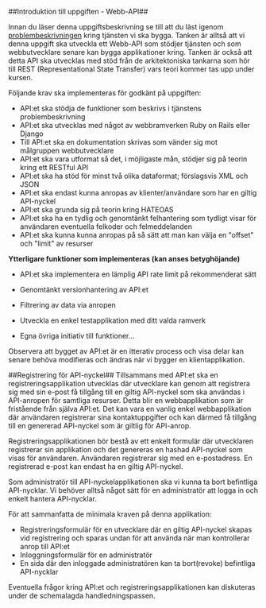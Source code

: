 ##Introduktion till uppgiften - Webb-API##

Innan du läser denna uppgiftsbeskrivning se till att du läst igenom [problembeskrivningen](https://coursepress.lnu.se/kurs/webbramverk/tjansten-toerh/) kring tjänsten vi ska bygga.
Tanken är alltså att vi denna uppgift ska utveckla ett Webb-API som stödjer tjänsten och som webbutvecklare senare kan bygga applikationer kring. Tanken är också att detta API ska utvecklas med stöd från de arkitektoniska tankarna som hör till REST (Representational State Transfer) vars teori kommer tas upp under kursen.

Följande krav ska implementeras för godkänt på uppgiften:

* API:et ska stödja de funktioner som beskrivs i tjänstens problembeskrivning
* API:et ska utvecklas med något av webbramverken Ruby on Rails eller Django
* Till API:et ska en dokumentation skrivas som vänder sig mot målgruppen webbutvecklare
* API:et ska vara utformat så det, i möjligaste mån, stödjer sig på teorin kring ett RESTful API
* API:et ska ha stöd för minst två olika dataformat; förslagsvis XML och JSON
* API:et ska endast kunna anropas av klienter/användare som har en giltig API-nyckel
* API:et ska grunda sig på teorin kring HATEOAS
* API:et ska ha en tydlig och genomtänkt felhantering som tydligt visar för användaren eventuella felkoder och felmeddelanden
* API:et ska kunna kunna anropas på så sätt att man kan välja en "offset" och "limit" av resurser




**Ytterligare funktioner som implementeras (kan anses betyghöjande)**

* API:et ska implementera en lämplig API rate limit på rekommenderat sätt
* Genomtänkt versionhantering av API:et
* Filtrering av data via anropen

* Utveckla en enkel testapplikation med ditt valda ramverk
* Egna övriga initiativ till funktioner...

Observera att bygget av API:et är en itterativ process och visa delar kan senare behöva modifieras och ändras när vi bygger en klientapplikation.

##Registrering för API-nyckel##
Tillsammans med API:et ska en registreringsapplikation utvecklas där utvecklare kan genom att registrera sig med sin e-post få tillgång till en giltig API-nyckel som ska användas i API-anropen för samtliga resurser. Detta blir en webbapplikation som är fristående från själva API:et. Det kan vara en vanlig enkel webbapplikation där användaren registrerar sina kontaktuppgifter och kan därmed få tillgång till en genererad API-nyckel som är giltlig för API-anrop. 

Registreringsapplikationen bör bestå av ett enkelt formulär där utvecklaren registrerar sin applikation och det genereras en hashad API-nyckel som visas för användaren. Användaren registrerar sig med en e-postadress. En registrerad e-post kan endast ha en giltig API-nyckel.

Som administratör till API-nyckelapplikationen ska vi kunna ta bort befintliga API-nycklar. Vi behöver alltså något sätt för en administratör att logga in och enkelt hantera API-nycklar.

För att sammanfatta de minimala kraven på denna applikation:

* Registreringsformulär för en utvecklare där en giltig API-nyckel skapas vid registrering och sparas undan för att använda när man kontrollerar anrop till API:et
* Inloggningsformulär för en administratör 
* En sida där den inloggade administratören kan ta bort(revoke) befintliga API-nycklar

Eventuella frågor kring API:et och registreringsapplikationen kan diskuteras under de schemalagda handledningspassen.